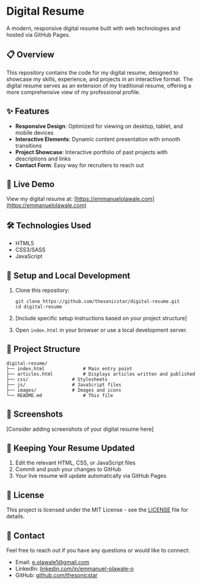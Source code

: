 # Digital Resume

A modern, responsive digital resume built with web technologies and hosted via GitHub Pages.

## 📋 Overview

This repository contains the code for my digital resume, designed to showcase my skills, experience, and projects in an interactive format. The digital resume serves as an extension of my traditional resume, offering a more comprehensive view of my professional profile.

## ✨ Features

- **Responsive Design**: Optimized for viewing on desktop, tablet, and mobile devices
- **Interactive Elements**: Dynamic content presentation with smooth transitions
- **Project Showcase**: Interactive portfolio of past projects with descriptions and links
- **Contact Form**: Easy way for recruiters to reach out

## 🚀 Live Demo

View my digital resume at: [https://emmanuelolawale.com](https://emmanuelolawale.com)

## 🛠️ Technologies Used

- HTML5
- CSS3/SASS
- JavaScript


## 🔧 Setup and Local Development

1. Clone this repository:
   ```
   git clone https://github.com/thesonicstar/digital-resume.git
   cd digital-resume
   ```

2. [Include specific setup instructions based on your project structure]

3. Open `index.html` in your browser or use a local development server.

## 📁 Project Structure

```
digital-resume/
├── index.html              # Main entry point
├── articles.html           # Displays articles written and published
├── css/                # Stylesheets
├── js/                 # JavaScript files
├── images/             # Images and icons
└── README.md               # This file
```

## 📱 Screenshots

[Consider adding screenshots of your digital resume here]

## 🔄 Keeping Your Resume Updated

1. Edit the relevant HTML, CSS, or JavaScript files
2. Commit and push your changes to GitHub
3. Your live resume will update automatically via GitHub Pages

## 📄 License

This project is licensed under the MIT License - see the [LICENSE](LICENSE) file for details.

## 🤝 Contact

Feel free to reach out if you have any questions or would like to connect:

- Email: [e.olawale1@gmail.com](mailto:e.olawale1@gmail.com)
- LinkedIn: [linkedin.com/in/emmanuel-olawale-o](https://linkedin.com/in/emmanuel-olawale-o)
- GitHub: [github.com/thesonicstar](https://github.com/thesonicstar)
